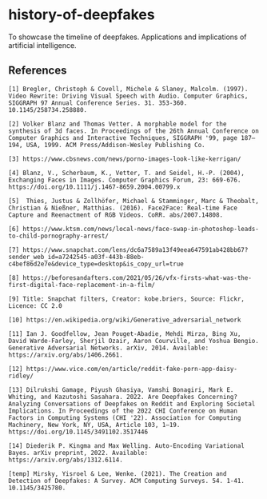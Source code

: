 # history-of-deepfakes
To showcase the timeline of deepfakes. Applications and implications of artificial intelligence. 

## References 

    [1] Bregler, Christoph & Covell, Michele & Slaney, Malcolm. (1997). Video Rewrite: Driving Visual Speech with Audio. Computer Graphics, SIGGRAPH 97 Annual Conference Series. 31. 353-360. 10.1145/258734.258880. 

    [2] Volker Blanz and Thomas Vetter. A morphable model for the synthesis of 3d faces. In Proceedings of the 26th Annual Conference on Computer Graphics and Interactive Techniques, SIGGRAPH '99, page 187–194, USA, 1999. ACM Press/Addison-Wesley Publishing Co.

    [3] https://www.cbsnews.com/news/porno-images-look-like-kerrigan/

    [4] Blanz, V., Scherbaum, K., Vetter, T. and Seidel, H.-P. (2004), Exchanging Faces in Images. Computer Graphics Forum, 23: 669-676. https://doi.org/10.1111/j.1467-8659.2004.00799.x

    [5]  Thies, Justus & Zollhöfer, Michael & Stamminger, Marc & Theobalt, Christian & Nießner, Matthias. (2016). Face2Face: Real-time Face Capture and Reenactment of RGB Videos. CoRR. abs/2007.14808.

    [6] https://www.ktsm.com/news/local-news/face-swap-in-photoshop-leads-to-child-pornography-arrest/

    [7] https://www.snapchat.com/lens/dc6a7589a13f49eea647591ab428bb67?sender_web_id=a7242545-a03f-443b-88eb-c4bef86d2e7e&device_type=desktop&is_copy_url=true

    [8] https://beforesandafters.com/2021/05/26/vfx-firsts-what-was-the-first-digital-face-replacement-in-a-film/

    [9] Title: Snapchat filters, Creator: kobe.briers, Source: Flickr, Licence: CC 2.0

    [10] https://en.wikipedia.org/wiki/Generative_adversarial_network

    [11] Ian J. Goodfellow, Jean Pouget-Abadie, Mehdi Mirza, Bing Xu, David Warde-Farley, Sherjil Ozair, Aaron Courville, and Yoshua Bengio. Generative Adversarial Networks. arXiv, 2014. Available: https://arxiv.org/abs/1406.2661.

    [12] https://www.vice.com/en/article/reddit-fake-porn-app-daisy-ridley/

    [13] Dilrukshi Gamage, Piyush Ghasiya, Vamshi Bonagiri, Mark E. Whiting, and Kazutoshi Sasahara. 2022. Are Deepfakes Concerning? Analyzing Conversations of Deepfakes on Reddit and Exploring Societal Implications. In Proceedings of the 2022 CHI Conference on Human Factors in Computing Systems (CHI '22). Association for Computing Machinery, New York, NY, USA, Article 103, 1–19. https://doi.org/10.1145/3491102.3517446

    [14] Diederik P. Kingma and Max Welling. Auto-Encoding Variational Bayes. arXiv preprint, 2022. Available: https://arxiv.org/abs/1312.6114.

    [temp] Mirsky, Yisroel & Lee, Wenke. (2021). The Creation and Detection of Deepfakes: A Survey. ACM Computing Surveys. 54. 1-41. 10.1145/3425780.
